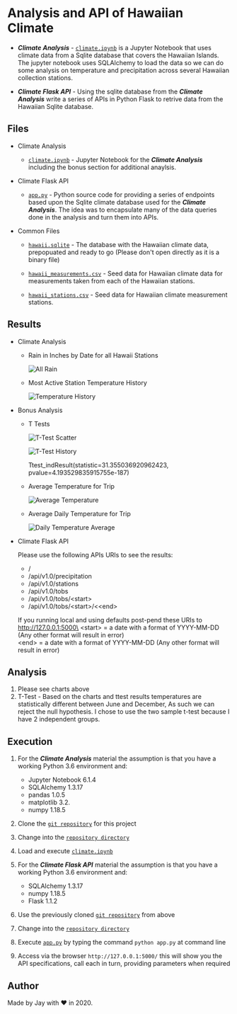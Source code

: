 # Analysis and API of Hawaiian Climate

- **_Climate Analysis_** - [`climate.ipynb`](climate.ipynb) is a Jupyter Notebook that uses climate data from a Sqlite database that covers the Hawaiian Islands. The jupyter notebook uses SQLAlchemy to load the data so we can do some analysis on temperature and precipitation across several Hawaiian collection stations.

- **_Climate Flask API_** - Using the sqlite database from the **_Climate Analysis_** write a series of APIs in Python Flask to retrive data from the Hawaiian Sqlite database.

## Files

- Climate Analysis

  - [`climate.ipynb`](climate.ipynb) - Jupyter Notebook for the **_Climate Analysis_** including the bonus section for additional anaylsis.

- Climate Flask API

  - [`app.py`](app.py) - Python source code for providing a series of endpoints based upon the Sqlite climate database used for the **_Climate Analysis_**. The idea was to encapsulate many of the data queries done in the analysis and turn them into APIs.

- Common Files

  - [`hawaii.sqlite`](Resources/) - The database with the Hawaiian climate data, prepopuated and ready to go (Please don't open directly as it is a binary file)

  - [`hawaii_measurements.csv`](Resources/hawaii_measurements.csv) - Seed data for Hawaiian climate data for measurements taken from each of the Hawaiian stations.

  - [`hawaii_stations.csv`](Resources/hawaii_stations.csv) - Seed data for Hawaiian climate measurement stations.

## Results

- Climate Analysis

  - Rain in Inches by Date for all Hawaii Stations

    ![All Rain](Results/rain_bar.png)

  - Most Active Station Temperature History

    ![Temperature History](Results/temp_hist.png)

- Bonus Analysis

  - T Tests

    ![T-Test Scatter](Results/ttest_scatter.png)

    ![T-Test History](Results/ttest_hist.png)

    Ttest_indResult(statistic=31.355036920962423, pvalue=4.193529835915755e-187)

  - Average Temperature for Trip

    ![Average Temperature](Results/temp_trip_bar.png)

  - Average Daily Temperature for Trip

    ![Daily Temperature Average](Results/temp_trip_area.png)

- Climate Flask API

  Please use the following APIs URIs to see the results:

  - /
  - /api/v1.0/precipitation
  - /api/v1.0/stations
  - /api/v1.0/tobs
  - /api/v1.0/tobs/&lt;start&gt;
  - /api/v1.0/tobs/&lt;start&gt;/<&lt;end&gt;

  If you running local and using defaults post-pend these URIs to http://127.0.0.1:5000\
  &lt;start&gt; = a date with a format of YYYY-MM-DD (Any other format will result in error)\
  &lt;end&gt; = a date with a format of YYYY-MM-DD (Any other format will result in error)

## Analysis

1. Please see charts above
1. T-Test - Based on the charts and ttest results temperatures are statistically different between June and December, As such we can reject the null hypothesis. I chose to use the two sample t-test because I have 2 independent groups.

## Execution

1. For the **_Climate Analysis_** material the assumption is that you have a working Python 3.6 environment and:

   - Jupyter Notebook 6.1.4
   - SQLAlchemy 1.3.17
   - pandas 1.0.5
   - matplotlib 3.2.
   - numpy 1.18.5

1. Clone the [`git repository`](https://github.com/jayhjman/sqlalchemy-challenge) for this project

1. Change into the [`repository directory`](https://github.com/jayhjman/sqlalchemy-challenge)

1. Load and execute [`climate.ipynb`](climate.ipynb)

1. For the **_Climate Flask API_** material the assumption is that you have a working Python 3.6 environment and:

   - SQLAlchemy 1.3.17
   - numpy 1.18.5
   - Flask 1.1.2

1. Use the previously cloned [`git repository`](https://github.com/jayhjman/sqlalchemy-challenge) from above

1. Change into the [`repository directory`](https://github.com/jayhjman/sqlalchemy-challenge)

1. Execute [`app.py`](app.py) by typing the command `python app.py` at command line

1. Access via the browser `http://127.0.0.1:5000/` this will show you the API specifications, call each in turn, providing parameters when required

## Author

Made by Jay with :heart: in 2020.
